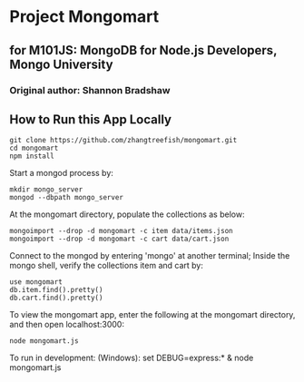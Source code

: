 # Project Mongomart
## for M101JS: MongoDB for Node.js Developers, Mongo University
### Original author: Shannon Bradshaw

## How to Run this App Locally
```
git clone https://github.com/zhangtreefish/mongomart.git
cd mongomart
npm install
```

Start a mongod process by:
```
mkdir mongo_server
mongod --dbpath mongo_server
```
At the mongomart directory, populate the collections as below:
```
mongoimport --drop -d mongomart -c item data/items.json
mongoimport --drop -d mongomart -c cart data/cart.json
```
Connect to the mongod by entering 'mongo' at another terminal;
Inside the mongo shell, verify the collections item and cart by:
```
use mongomart
db.item.find().pretty()
db.cart.find().pretty()
```
To view the mongomart app, enter the following at the mongomart
directory, and then open localhost:3000:

```
node mongomart.js
```
To run in development: (Windows): set DEBUG=express:* & node mongomart.js
